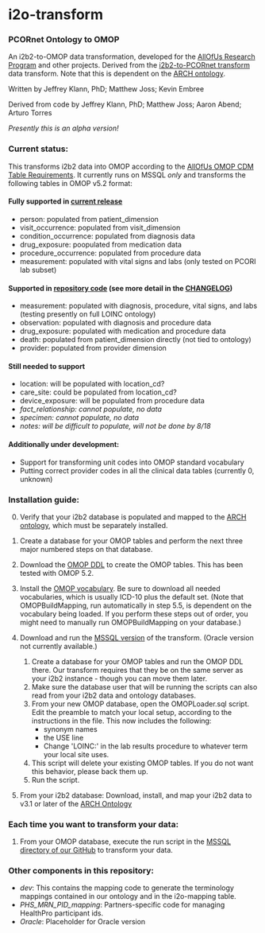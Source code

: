 # i2o-transform
### PCORnet Ontology to OMOP 
An i2b2-to-OMOP data transformation, developed for the [AllOfUs Research Program](https://www.nih.gov/research-training/allofus-research-program) and other projects. Derived from the [i2b2-to-PCORnet transform](https://github.com/ARCH-commons/i2p-transform) data transform. Note that this is dependent on the [ARCH ontology](https://github.com/ARCH-commons/arch-ontology).

Written by Jeffrey Klann, PhD; Matthew Joss; Kevin Embree

Derived from code by Jeffrey Klann, PhD; Matthew Joss; Aaron Abend; Arturo Torres

_Presently this is an alpha version!_

### Current status:
This transforms i2b2 data into OMOP according to the [AllOfUs OMOP CDM Table Requirements](https://sites.google.com/view/ehrupload/omop-tables). It currently runs on MSSQL _only_ and transforms the following tables in OMOP v5.2 format:

#### Fully supported in [current release](https://github.com/i2b2-omop/i2o-transform/releases/tag/0.1)
* person: populated from patient_dimension
* visit_occurrence: populated from visit_dimension
* condition_occurrence: populated from diagnosis data
* drug_exposure: poopulated from medication data
* procedure_occurrence: populated from procedure data
* measurement: populated with vital signs and labs (only tested on PCORI lab subset)

#### Supported in [repository code](https://github.com/i2b2-omop/i2o-transform/tree/0.1/MSSQL) (see more detail in the [CHANGELOG](https://github.com/i2b2-omop/i2o-transform/blob/master/CHANGELOG.md))
* measurement: populated with diagnosis, procedure, vital signs, and labs (testing presently on full LOINC ontology)
* observation: populated with diagnosis and procedure data
* drug_exposure: populated with medication and procedure data
* death: populated from patient_dimension directly (not tied to ontology)
* provider: populated from provider dimension

#### Still needed to support
* location: will be populated with location_cd?
* care_site: could be populated from location_cd?
* device_exposure: will be populated from procedure data
* _fact_relationship: cannot populate, no data_
* _specimen: cannot populate, no data_
* _notes: will be difficult to populate, will not be done by 8/18_

#### Additionally under development:
* Support for transforming unit codes into OMOP standard vocabulary
* Putting correct provider codes in all the clinical data tables (currently 0, unknown)

### Installation guide:
0. Verify that your i2b2 database is populated and mapped to the [ARCH ontology](https://github.com/ARCH-commons/arch-ontology), which must be separately installed.
1. Create a database for your OMOP tables and perform the next three major numbered steps on that database.
2. Download the [OMOP DDL](https://github.com/OHDSI/CommonDataModel/releases) to create the OMOP tables. This has been tested with OMOP 5.2.
3. Install the [OMOP vocabulary](http://athena.ohdsi.org/vocabulary/list). Be sure to download all needed vocabularies, which is usually ICD-10 plus the default set. (Note that OMOPBuildMapping, run automatically in step 5.5, is dependent on the vocabulary being loaded. If you perform these steps out of order, you might need to manually run OMOPBuildMapping on your database.)
4. Download and run the [MSSQL version](https://github.com/ARCH-commons/i2o-transform/tree/master/MSSQL) of the transform. (Oracle version not currently available.)
    1. Create a database for your OMOP tables and run the OMOP DDL there. Our transform requires that they be on the same server as your i2b2 instance - though you can move them later.
    2. Make sure the database user that will be running the scripts can also read from your i2b2 data and ontology databases. 
    3. From your new OMOP database, open the OMOPLoader.sql script.  Edit the preamble to match your local setup, according to the instructions in the file. This now includes the following:
        * synonym names 
        * the USE line 
        * Change 'LOINC:' in the lab results procedure to whatever term your local site uses. 
    4. This script will delete your existing OMOP tables. If you do not want this behavior, please back them up.
    5. Run the script.

5. From your i2b2 database: Download, install, and map your i2b2 data to v3.1 or later of the [ARCH Ontology](https://github.com/ARCH-commons/arch-ontology/blob/master/Documentation/INSTALL.md)

### Each time you want to transform your data:
1. From your OMOP database, execute the run script in the [MSSQL directory of our GitHub](https://github.com/ARCH-commons/i2o-transform/tree/master/MSSQL) to transform your data.

### Other components in this repository:
- *dev*: This contains the mapping code to generate the terminology mappings contained in our ontology and in the i2o-mapping table.
- *PHS_MRN_PID_mapping*: Partners-specific code for managing HealthPro participant ids.
- *Oracle*: Placeholder for Oracle version
